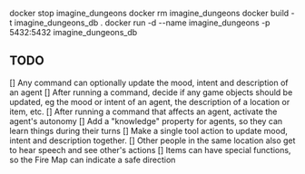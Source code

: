


docker stop imagine_dungeons
docker rm imagine_dungeons
docker build -t imagine_dungeons_db .
docker run -d --name imagine_dungeons -p 5432:5432 imagine_dungeons_db

## TODO
[] Any command can optionally update the mood, intent and description of an agent
[] After running a command, decide if any game objects should be updated, eg the mood or intent of an agent, the description of a location or item, etc.
[] After running a command that affects an agent, activate the agent's autonomy
[] Add a "knowledge" property for agents, so they can learn things during their turns
[] Make a single tool action to update mood, intent and description together.
[] Other people in the same location also get to hear speech and see other's actions
[] Items can have special functions, so the Fire Map can indicate a safe direction



